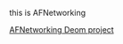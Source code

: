 this is AFNetworking 

[AFNetworking Deom project](http://zhangbuhuai.com/2014/08/03/AFNetworking-20-Tutorial/)
